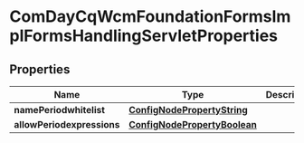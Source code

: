 
# ComDayCqWcmFoundationFormsImplFormsHandlingServletProperties

## Properties
Name | Type | Description | Notes
------------ | ------------- | ------------- | -------------
**namePeriodwhitelist** | [**ConfigNodePropertyString**](ConfigNodePropertyString.md) |  |  [optional]
**allowPeriodexpressions** | [**ConfigNodePropertyBoolean**](ConfigNodePropertyBoolean.md) |  |  [optional]



